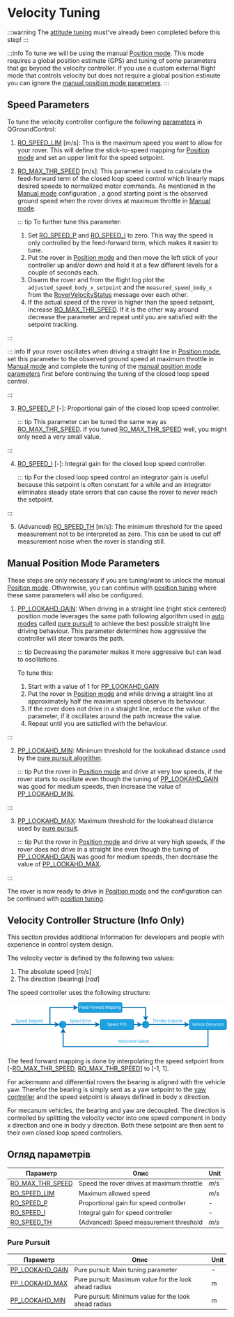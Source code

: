 # Velocity Tuning

:::warning
The [attitude tuning](attitude_tuning.md) must've already been completed before this step!
:::

:::info
To tune we will be using the manual [Position mode](../flight_modes_rover/manual.md#position-mode).
This mode requires a global position estimate (GPS) and tuning of some parameters that go beyond the velocity controller.
If you use a custom external flight mode that controls velocity but does not require a global position estimate you can ignore the [manual position mode parameters](#manual-position-mode-parameters).
:::

## Speed Parameters

To tune the velocity controller configure the following [parameters](../advanced_config/parameters.md) in QGroundControl:

1. [RO_SPEED_LIM](#RO_SPEED_LIM) [m/s]: This is the maximum speed you want to allow for your rover.
   This will define the stick-to-speed mapping for [Position mode](../flight_modes_rover/manual.md#position-mode) and set an upper limit for the speed setpoint.

2. [RO_MAX_THR_SPEED](#RO_MAX_THR_SPEED) [m/s]: This parameter is used to calculate the feed-forward term of the closed loop speed control which linearly maps desired speeds to normalized motor commands.
   As mentioned in the [Manual mode](../flight_modes_rover/manual.md#manual-mode) configuration , a good starting point is the observed ground speed when the rover drives at maximum throttle in [Manual mode](../flight_modes_rover/manual.md#manual-mode).

   <a id="RA_SPEED_TUNING"></a>

   ::: tip
   To further tune this parameter:

   1. Set [RO_SPEED_P](#RO_SPEED_P) and [RO_SPEED_I](#RO_SPEED_I) to zero.
      This way the speed is only controlled by the feed-forward term, which makes it easier to tune.
   2. Put the rover in [Position mode](../flight_modes_rover/manual.md#position-mode) and then move the left stick of your controller up and/or down and hold it at a few different levels for a couple of seconds each.
   3. Disarm the rover and from the flight log plot the `adjusted_speed_body_x_setpoint` and the `measured_speed_body_x` from the [RoverVelocityStatus](../msg_docs/RoverVelocityStatus.md) message over each other.
   4. If the actual speed of the rover is higher than the speed setpoint, increase [RO_MAX_THR_SPEED](#RO_MAX_THR_SPEED).
      If it is the other way around decrease the parameter and repeat until you are satisfied with the setpoint tracking.


:::

   ::: info
   If your rover oscillates when driving a straight line in [Position mode](../flight_modes_rover/manual.md#position-mode), set this parameter to the observed ground speed at maximum throttle in [Manual mode](../flight_modes_rover/manual.md#manual-mode) and complete the tuning of the [manual position mode parameters](#manual-position-mode-parameters) first before continuing the tuning of the closed loop speed control.

:::

3. [RO_SPEED_P](#RO_SPEED_P) [-]: Proportional gain of the closed loop speed controller.

   ::: tip
   This parameter can be tuned the same way as [RO_MAX_THR_SPEED](#RA_SPEED_TUNING).
   If you tuned [RO_MAX_THR_SPEED](#RO_MAX_THR_SPEED) well, you might only need a very small value.

:::

4. [RO_SPEED_I](#RO_SPEED_I) [-]: Integral gain for the closed loop speed controller.

   ::: tip
   For the closed loop speed control an integrator gain is useful because this setpoint is often constant for a while and an integrator eliminates steady state errors that can cause the rover to never reach the setpoint.

:::

5. (Advanced) [RO_SPEED_TH](#RO_SPEED_TH) [m/s]: The minimum threshold for the speed measurement not to be interpreted as zero.
   This can be used to cut off measurement noise when the rover is standing still.

## Manual Position Mode Parameters

These steps are only necessary if you are tuning/want to unlock the manual [Position mode](../flight_modes_rover/manual.md#position-mode). Othwerwise, you can continue with [position tuning](position_tuning.md) where these same parameters will also be configured.

1. [PP_LOOKAHD_GAIN](#PP_LOOKAHD_GAIN): When driving in a straight line (right stick centered) position mode leverages the same path following algorithm used in [auto modes](../flight_modes_rover/auto.md) called [pure pursuit](position_tuning.md#pure-pursuit-guidance-logic-info-only) to achieve the best possible straight line driving behaviour.
   This parameter determines how aggressive the controller will steer towards the path.

   ::: tip
   Decreasing the parameter makes it more aggressive but can lead to oscillations.

   To tune this:

   1. Start with a value of 1 for [PP_LOOKAHD_GAIN](#PP_LOOKAHD_GAIN)
   2. Put the rover in [Position mode](../flight_modes_rover/manual.md#position-mode) and while driving a straight line at approximately half the maximum speed observe its behaviour.
   3. If the rover does not drive in a straight line, reduce the value of the parameter, if it oscillates around the path increase the value.
   4. Repeat until you are satisfied with the behaviour.


:::

2. [PP_LOOKAHD_MIN](#PP_LOOKAHD_MIN): Minimum threshold for the lookahead distance used by the [pure pursuit algorithm](position_tuning.md#pure-pursuit-guidance-logic-info-only).

   ::: tip
   Put the rover in [Position mode](../flight_modes_rover/manual.md#position-mode) and drive at very low speeds, if the rover starts to oscillate even though the tuning of [PP_LOOKAHD_GAIN](#PP_LOOKAHD_GAIN) was good for medium speeds, then increase the value of [PP_LOOKAHD_MIN](#PP_LOOKAHD_MIN).

:::

3. [PP_LOOKAHD_MAX](#PP_LOOKAHD_MAX): Maximum threshold for the lookahead distance used by [pure pursuit](position_tuning.md#pure-pursuit-guidance-logic-info-only).

   ::: tip
   Put the rover in [Position mode](../flight_modes_rover/manual.md#position-mode) and drive at very high speeds, if the rover does not drive in a straight line even though the tuning of [PP_LOOKAHD_GAIN](#PP_LOOKAHD_GAIN) was good for medium speeds, then decrease the value of [PP_LOOKAHD_MAX](#PP_LOOKAHD_MAX).

:::

The rover is now ready to drive in [Position mode](../flight_modes_rover/manual.md#position-mode) and the configuration can be continued with [position tuning](position_tuning.md).

## Velocity Controller Structure (Info Only)

This section provides additional information for developers and people with experience in control system design.

The velocity vector is defined by the following two values:

1. The absolute speed [$m/s$]
2. The direction (bearing) [$rad$]

The speed controller uses the following structure:

![Rover Speed Controller](../../assets/config/rover/rover_speed_controller.png)

The feed forward mapping is done by interpolating the speed setpoint from [-[RO_MAX_THR_SPEED](../advanced_config/parameter_reference.md#RO_MAX_THR_SPEED), [RO_MAX_THR_SPEED](../advanced_config/parameter_reference.md#RO_MAX_THR_SPEED)] to [-1, 1].

For ackermann and differential rovers the bearing is aligned with the vehicle yaw. Therefor the bearing is simply sent as a yaw setpoint to the [yaw controller](attitude_tuning.md#attitude-controller-structure-info-only) and the speed setpoint is always defined in body x direction.

For mecanum vehicles, the bearing and yaw are decoupled. The direction is controlled by splitting the velocity vector into one speed component in body x direction and one in body y direction.
Both these setpoint are then sent to their own closed loop speed controllers.

## Огляд параметрів

| Параметр                                                                                                                                                                   | Опис                                                      | Unit  |
| -------------------------------------------------------------------------------------------------------------------------------------------------------------------------- | --------------------------------------------------------- | ----- |
| <a id="RO_MAX_THR_SPEED"></a>[RO_MAX_THR_SPEED](../advanced_config/parameter_reference.md#RO_MAX_THR_SPEED) | Speed the rover drives at maximum throttle                | $m/s$ |
| <a id="RO_SPEED_LIM"></a>[RO_SPEED_LIM](../advanced_config/parameter_reference.md#RO_SPEED_LIM)                                  | Maximum allowed speed                                     | $m/s$ |
| <a id="RO_SPEED_P"></a>[RO_SPEED_P](../advanced_config/parameter_reference.md#RO_SPEED_P)                                        | Proportional gain for speed controller                    | -     |
| <a id="RO_SPEED_I"></a>[RO_SPEED_I](../advanced_config/parameter_reference.md#RO_SPEED_I)                                        | Integral gain for speed controller                        | -     |
| <a id="RO_SPEED_TH"></a>[RO_SPEED_TH](../advanced_config/parameter_reference.md#RO_SPEED_TH)                                     | (Advanced) Speed measurement threshold | $m/s$ |

### Pure Pursuit

| Параметр                                                                                                                                           | Опис                                                                  | Unit |
| -------------------------------------------------------------------------------------------------------------------------------------------------- | --------------------------------------------------------------------- | ---- |
| <a id="PP_LOOKAHD_GAIN"></a>[PP_LOOKAHD_GAIN](../advanced_config/parameter_reference.md#PP_LOOKAHD_GAIN) | Pure pursuit: Main tuning parameter                   | -    |
| <a id="PP_LOOKAHD_MAX"></a>[PP_LOOKAHD_MAX](../advanced_config/parameter_reference.md#PP_LOOKAHD_MAX)    | Pure pursuit: Maximum value for the look ahead radius | m    |
| <a id="PP_LOOKAHD_MIN"></a>[PP_LOOKAHD_MIN](../advanced_config/parameter_reference.md#PP_LOOKAHD_MIN)    | Pure pursuit: Minimum value for the look ahead radius | m    |
